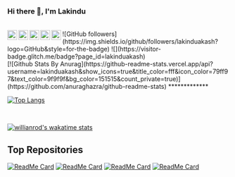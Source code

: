 ### Hi there 👋, I'm Lakindu
<br/>
<a href="https://stackexchange.com/users/9414366/ultimatex?tab=accounts">
  <img align="left" alt=" Reddit" width="22px" src="https://cdn.jsdelivr.net/npm/simple-icons@v3/icons/stackoverflow.svg" />
</a>
<a href="https://twitter.com/lakinduakash">
  <img align="left" alt="Hemant Joshi| Twitter" width="22px" src="https://cdn.jsdelivr.net/npm/simple-icons@v3/icons/twitter.svg" />
</a>
<a href="https://www.linkedin.com/in/lakinduakash/">
  <img align="left" alt="Linkedin" width="22px" src="https://cdn.jsdelivr.net/npm/simple-icons@v3/icons/linkedin.svg" />
</a>
<a href="https://www.instagram.com/lakinduakash/">
  <img align="left" alt="Instagram" width="22px" src="https://cdn.jsdelivr.net/npm/simple-icons@v3/icons/instagram.svg" />
</a>
<a href="https://www.reddit.com/user/ultimatexl/">
  <img align="left" alt=" Reddit" width="22px" src="https://cdn.jsdelivr.net/npm/simple-icons@v3/icons/reddit.svg" />
</a>
![GitHub followers](https://img.shields.io/github/followers/lakinduakash?logo=GitHub&style=for-the-badge)
![](https://visitor-badge.glitch.me/badge?page_id=lakinduakash)
<br />
<!--
**lakinduakash/lakinduakash** is a ✨ _special_ ✨ repository because its `README.md` (this file) appears on your GitHub profile.
Here are some ideas to get you started:
- 🔭 I’m currently working on ...
- 🌱 I’m currently learning ...
- 👯 I’m looking to collaborate on ...
- 🤔 I’m looking for help with ...
- 💬 Ask me about ...
- 📫 How to reach me: ...
- 😄 Pronouns: ...
- ⚡ Fun fact: ...
-->
[![Github Stats By Anurag](https://github-readme-stats.vercel.app/api?username=lakinduakash&show_icons=true&title_color=fff&icon_color=79ff97&text_color=9f9f9f&bg_color=151515&count_private=true)](https://github.com/anuraghazra/github-readme-stats)
*************
<br />

[![Top Langs](https://github-readme-stats.vercel.app/api/top-langs/?username=lakinduakash&&title_color=fff&icon_color=79ff97&text_color=9f9f9f&bg_color=151515&count_private=true)](https://github.com/anuraghazra/github-readme-stats)


<br/>

[![willianrod's wakatime stats](https://github-readme-stats.vercel.app/api/wakatime?username=lakinduakash)](https://github.com/anuraghazra/github-readme-stats)
<!--[![willianrod's wakatime stats](https://github-readme-stats.vercel.app/api/wakatime?username=lakinduakash)](https://github.com/anuraghazra/github-readme-stats) -->

## Top Repositories

[![ReadMe Card](https://github-readme-stats.vercel.app/api/pin/?username=lakinduakash&repo=linux-wifi-hotspot&title_color=fff&icon_color=79ff97&text_color=9f9f9f&bg_color=151515)](https://github.com/lakinduakash/linux-wifi-hotspot)
[![ReadMe Card](https://github-readme-stats.vercel.app/api/pin/?username=lakinduakash&repo=wadec12&title_color=fff&icon_color=79ff97&text_color=9f9f9f&bg_color=151515)](https://github.com/lakinduakash/wadec12)
[![ReadMe Card](https://github-readme-stats.vercel.app/api/pin/?username=lakinduakash&repo=asus-screenpad-control&title_color=fff&icon_color=79ff97&text_color=9f9f9f&bg_color=151515)](https://github.com/lakinduakash/asus-screenpad-control)
[![ReadMe Card](https://github-readme-stats.vercel.app/api/pin/?username=lakinduakash&repo=gravity&title_color=fff&icon_color=79ff97&text_color=9f9f9f&bg_color=151515)](https://github.com/lakinduakash/gravity)
